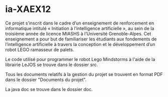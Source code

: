 # ia-XAEX12
Ce projet s’inscrit dans le cadre d’un enseignement de renforcement en informatique intitulé « Initiation à l’intelligence artificielle », au sein de la troisième année de licence MIASHS à l’Université Grenoble-Alpes. Cet enseignement a pour but de familiariser les étudiants aux fondements de l’intelligence artificielle à travers la conception et le développement d’un robot LEGO ramasseur de palets.

Le code utilisé pour programmer le robot Lego Mindstorms à l'aide de la librairie LeJOS se trouve dans le dossier src.

Tous les documents relatifs à la gestion du projet se trouvent en format PDF dans le dossier "Documents du projet".

La java doc se trouve dans le dossier doc.

